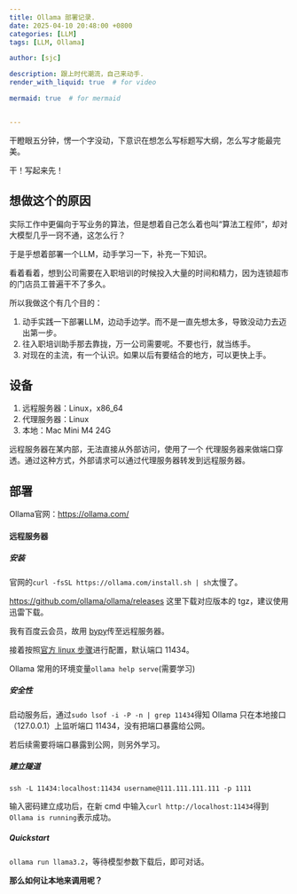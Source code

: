 ```yaml
---
title: Ollama 部署记录.
date: 2025-04-10 20:48:00 +0800
categories: [LLM]
tags: [LLM, Ollama]

author: [sjc]

description: 跟上时代潮流，自己来动手.
render_with_liquid: true  # for video

mermaid: true  # for mermaid


---
```




干瞪眼五分钟，愣一个字没动，下意识在想怎么写标题写大纲，怎么写才能最完美。

干！写起来先！

## 想做这个的原因

实际工作中更偏向于写业务的算法，但是想着自己怎么着也叫“算法工程师”，却对大模型几乎一窍不通，这怎么行？

于是乎想着部署一个LLM，动手学习一下，补充一下知识。

看着看着，想到公司需要在入职培训的时候投入大量的时间和精力，因为连锁超市的门店员工普遍干不了多久。

所以我做这个有几个目的：

1. 动手实践一下部署LLM，边动手边学。而不是一直先想太多，导致没动力去迈出第一步。
2. 往入职培训助手那去靠拢，万一公司需要呢。不要也行，就当练手。
3. 对现在的主流，有一个认识。如果以后有要结合的地方，可以更快上手。

## 设备

1. 远程服务器：Linux，x86_64
2. 代理服务器：Linux
3. 本地：Mac Mini M4 24G

远程服务器在某内部，无法直接从外部访问，使用了一个 代理服务器来做端口穿透。通过这种方式，外部请求可以通过代理服务器转发到远程服务器。

## 部署

Ollama官网：https://ollama.com/

#### 远程服务器

##### 安装

官网的`curl -fsSL https://ollama.com/install.sh | sh`太慢了。

https://github.com/ollama/ollama/releases 这里下载对应版本的 tgz，建议使用迅雷下载。

我有百度云会员，故用 [bypy](https://github.com/houtianze/bypy)传至远程服务器。

接着按照[官方 linux 步骤](https://github.com/ollama/ollama/blob/main/docs/linux.md)进行配置，默认端口 11434。

Ollama 常用的环境变量`ollama help serve`(需要学习)

##### 安全性

启动服务后，通过`sudo lsof -i -P -n | grep 11434`得知 Ollama 只在本地接口（127.0.0.1）上监听端口 11434，没有把端口暴露给公网。

若后续需要将端口暴露到公网，则另外学习。

##### 建立隧道

`ssh -L 11434:localhost:11434 username@111.111.111.111 -p 1111`

输入密码建立成功后，在新 cmd 中输入`curl http://localhost:11434`得到`Ollama is running`表示成功。

##### Quickstart

`ollama run llama3.2`，等待模型参数下载后，即可对话。

**那么如何让本地来调用呢？**
